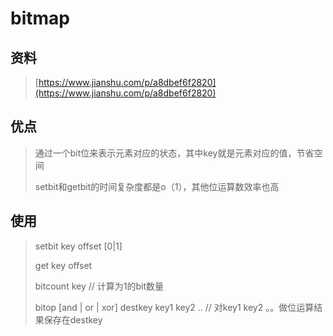 # bitmap

## 资料

> [https://www.jianshu.com/p/a8dbef6f2820](https://www.jianshu.com/p/a8dbef6f2820)

## 优点

> 通过一个bit位来表示元素对应的状态，其中key就是元素对应的值，节省空间
>
> setbit和getbit的时间复杂度都是o（1），其他位运算数效率也高

## 使用

> setbit key offset \[0\|1\]
>
> get key offset
>
> bitcount key // 计算为1的bit数量
>
> bitop \[and \| or \| xor\] destkey key1 key2 .. // 对key1  key2 。。做位运算结果保存在destkey



